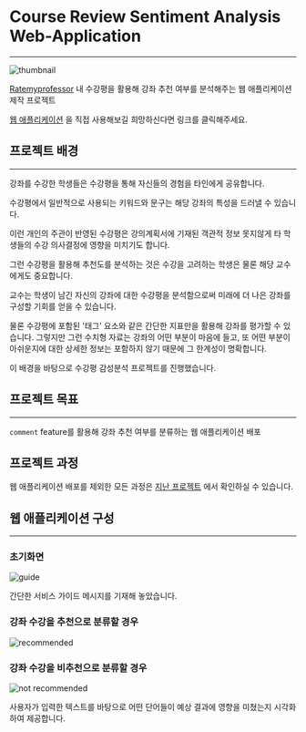 # Course Review Sentiment Analysis Web-Application

-----
![thumbnail](https://user-images.githubusercontent.com/70729822/193257454-deacd43c-afb8-4648-a682-8727e6c6575b.png)

[Ratemyprofessor](https://ratemyprofessors.com) 내 수강평을 활용해 강좌 추천 여부를 분석해주는 웹 애플리케이션 제작 프로젝트

[웹 애플리케이션](https://9haeng-course-review-sentiment-analysis-web-app---init---xwszi8.streamlitapp.com/) 을 직접 사용해보길 희망하신다면 링크를 클릭해주세요.

## 프로젝트 배경
----
강좌를 수강한 학생들은 수강평을 통해 자신들의 경험을 타인에게 공유합니다.

수강평에서 일반적으로 사용되는 키워드와 문구는 해당 강좌의 특성을 드러낼 수 있습니다.

이런 개인의 주관이 반영된 수강평은 강의계획서에 기재된 객관적 정보 못지않게 타 학생들의 수강 의사결정에 영향을 미치기도 합니다.

그런 수강평을 활용해 추천도를 분석하는 것은 수강을 고려하는 학생은 물론 해당 교수에게도 중요합니다.

교수는 학생이 남긴 자신의 강좌에 대한 수강평을 분석함으로써 미래에 더 나은 강좌를 구성할 기회를 얻을 수 있습니다.

물론 수강평에 포함된 '태그' 요소와 같은 간단한 지표만을 활용해 강좌를 평가할 수 있습니다. 그렇지만 그런 수치형 자료는 강좌의 어떤 부분이 마음에 들고, 또 어떤 부분이 아쉬운지에 대한 상세한 정보는 포함하지 않기 때문에 그 한계성이 명확합니다.

이 배경을 바탕으로 수강평 감성분석 프로젝트를 진행했습니다.

## 프로젝트 목표
----
`comment` feature를 활용해 강좌 추천 여부를 분류하는 웹 애플리케이션 배포

## 프로젝트 과정
웹 애플리케이션 배포를 제외한 모든 과정은 [지난 프로젝트](https://github.com/9haeng/Course-Review-Sentiment-Analysis) 에서 확인하실 수 있습니다.


## 웹 애플리케이션 구성
----
### 초기화면
![guide](https://user-images.githubusercontent.com/70729822/193257198-db4908d4-0c15-4398-8caa-01b22847329d.gif)

간단한 서비스 가이드 메시지를 기재해 놓았습니다.

### 강좌 수강을 추천으로 분류할 경우
![recommended](https://user-images.githubusercontent.com/70729822/193257267-9a476163-574e-401f-bde4-7f8a79c50683.gif)


### 강좌 수강을 비추천으로 분류할 경우
![not recommended](https://user-images.githubusercontent.com/70729822/193257233-e5b9c76b-3f42-4bb2-8ca8-f365fdfad7ca.gif)

사용자가 입력한 텍스트를 바탕으로 어떤 단어들이 예상 결과에 영향을 미쳤는지 시각화하여 제공합니다.




